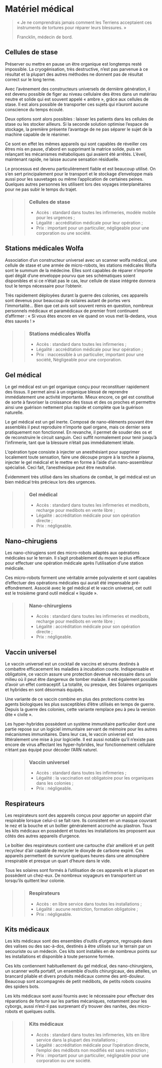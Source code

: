 # Matériel médical

> « Je ne comprendrais jamais comment les Terriens acceptaient ces instruments de tortures pour réparer leurs blessures. »
>
> Francklin, médecin de bord.

## Cellules de stase

Préserver ou mettre en pause un être organique est longtemps resté impossible. La cryogénisation, très destructive, n’est pas parvenue à ce résultat et la plupart des autres méthodes ne donnent pas de résultat correct sur le long terme.

Avec l’avènement des constructeurs universels de dernière génération, il est devenu possible de figer au niveau cellulaire des êtres dans un matériau neutre et solide qui est souvent appelé « ambre », grâce aux cellules de stase. Il est alors possible de transporter ces sujets qui n’auront aucune conscience du temps écoulé.

Deux options sont alors possibles : laisser les patients dans les cellules de stase ou les stocker ailleurs. Si la seconde solution optimise l’espace de stockage, la première présente l’avantage de ne pas séparer le sujet de la machine capable de le réanimer.

Ce sont en effet les mêmes appareils qui sont capables de réveiller ces êtres mis en pause, d’abord en supprimant la matrice solide, puis en relançant les mécanismes métaboliques qui avaient été arrêtés. L’éveil, maintenant rapide, ne laisse aucune sensation résiduelle.

Le processus est devenu particulièrement fiable et est beaucoup utilisé. On s’en sert principalement pour le transport et le stockage d’enveloppe mais aussi pour les sauvetages ou même l’application de certaines peines. Quelques autres personnes les utilisent lors des voyages interplanétaires pour ne pas subir le temps du trajet.

>> ### Cellules de stase
>> * Accès : standard dans toutes les infirmeries, modèle mobile pour les urgences ;
>> * Légalité : accréditation médicale pour leur opération ;
>> * Prix : important pour un particulier, négligeable pour une corporation ou une société.

## Stations médicales Wolfa

Association d’un constructeur universel avec un scanner wolfa médical, une cellule de stase et une armée de micro-robots, les stations médicales Wolfa sont le summum de la médecine. Elles sont capables de réparer n’importe quel dégât d’une enveloppe pourvu que ses schématiques soient disponibles et si ce n’était pas le cas, leur cellule de stase intégrée donnera tout le temps nécessaire pour l’obtenir.

Très rapidement déployées durant la guerre des colonies, ces appareils sont devenus pour beaucoup de solaires autant de portes vers l’immortalité… Bien que cet avis soit souvent remis en question, nombreux personnels médicaux et paramédicaux de premier front continuent d’affirmer : « Si vous êtes encore en vie quand on vous met là-dedans, vous êtes sauvés ! »

>> ### Stations médicales Wolfa
>> * Accès : standard dans toutes les infirmeries ;
>> * Légalité : accréditation médicale pour leur opération ;
>> * Prix : inaccessible à un particulier, important pour une société, Négligeable pour une corporation.

## Gel médical

Le gel médical est un gel organique conçu pour reconstituer rapidement des tissus. Il permet ainsi à un organique blessé de reprendre immédiatement une activité importante. Mieux encore, ce gel est constitué de sorte à favoriser la croissance des tissus et des os proches et permettre ainsi une guérison nettement plus rapide et complète que la guérison naturelle.

Le gel médical est un gel inerte. Composé de nano-éléments pouvant être assemblés il peut reproduire n’importe quel organe, mais ce dernier sera pratiquement non fonctionnel. En revanche, il permet de souder des os et de reconstruire le circuit sanguin. Ceci suffit normalement pour tenir jusqu’à l’infirmerie, tant que la blessure n’était pas immédiatement létale.

L’opération type consiste à injecter un anesthésiant pour supprimer localement toute sensation, faire une découpe propre à la torche à plasma, injecter le gel médical et le mettre en forme à l’aide d’un nano-assembleur spécialisé. Ceci fait, l’anesthésique peut être neutralisé.

Évidemment très utilisé dans les situations de combat, le gel médical est un bien médical très précieux lors des urgences.

>> ### Gel médical
>> * Accès : standard dans toutes les infirmeries et medibots, recharge pour medibots en vente libre ;
>> * Légalité : accréditation médicale pour son opération directe ;
>> * Prix : négligeable.

## Nano-chirugiens

Les nano-chirugiens sont des micro-robots adaptés aux opérations médicales sur le terrain. Il s’agit probablement du moyen le plus efficace pour effectuer une opération médicale après l’utilisation d’une station médicale.

Ces micro-robots forment une véritable armée polyvalente et sont capables d’effectuer des opérations médicales qui aurait été impensable pré-effondrement. Associé avec le gel médical et le vaccin universel, cet outil est le troisième grand outil médical « liquide ».

>> ### Nano-chirurgiens
>> * Accès : standard dans toutes les infirmeries et medibots, recharge pour medibots en vente libre ;
>> * Légalité : accréditation médicale pour son opération directe ;
>> * Prix : négligeable.

## Vaccin universel

Le vaccin universel est un cocktail de vaccins et sérums destinés à combattre efficacement les maladies à incubation courte. Indispensable et obligatoire, ce vaccin assure une protection devenue nécessaire dans un milieu où il peut être dangereux de tomber malade. Il est également possible d’avoir un effet contraceptif. La totalité, ou presque, des Solaires organiques et hybrides en sont désormais équipés.

Une variante de ce vaccin combine en plus des protections contre les agents biologiques les plus susceptibles d’être utilisés en temps de guerre. Depuis la guerre des colonies, cette variante remplace peu à peu la version dite « civile ».

Les hyper-hybrides possèdent un système immunitaire particulier dont une partie repose sur un logiciel immunitaire servant de mémoire pour les autres mécanismes immunitaires. Dans leur cas, le vaccin universel est littéralement une mise à jour logicielle. Il est aussi notable qu’il n’existe pas encore de virus affectant les hyper-hybrides, leur fonctionnement cellulaire n’étant pas équipé pour décoder l’ARN naturel.

>> ### Vaccin universel
>> * Accès : standard dans toutes les infirmeries ;
>> * Légalité : la vaccination est obligatoire pour les organiques dans les colonies ;
>> * Prix : négligeable.

## Respirateurs

Les respirateurs sont des appareils conçus pour apporter un appoint d’air respirable lorsque celui-ci se fait rare. Ils consistent en un masque couvrant le nez et la bouche et un boîtier généralement accroché au plastron. Tous les kits médicaux en possèdent et toutes les installations les proposent aux côtés des autres appareils d’urgence.

Le boîtier des respirateurs contient une cartouche d’air amélioré et un petit recycleur d’air capable de recycler le dioxyde de carbone expiré. Ces appareils permettent de survivre quelques heures dans une atmosphère irrespirable et presque un quart d’heure dans le vide.

Tous les solaires sont formés à l’utilisation de ces appareils et la plupart en possèdent un chez-eux. De nombreux voyageurs en transportent un lorsqu’ils quittent leur colonie.

>> ### Respirateurs
>> * Accès : en libre service dans toutes les installations ;
>> * Légalité : aucune restriction, formation obligatoire ;
>> * Prix : négligeable.

## Kits médicaux

Les kits médicaux sont des ensembles d’outils d’urgence, regroupés dans des valises ou des sac-à-dos, destinés à être utilisés sur le terrain par un secouriste ou un médecin. Ces kits sont installés en de nombreux points sur les installations et disponible à toute personne formée.

Ces kits contiennent habituellement du gel médical, des nano-chirurgiens, un scanner wolfa portatif, un ensemble d’outils chirurgicaux, des attelles, un brancard pliable et divers produits médicaux comme des anti-douleur. Beaucoup sont accompagnés de petit médibots, de petits robots cousins des spiders bots.

Les kits médicaux sont aussi fournis avec le nécessaire pour effectuer des réparations de fortune sur les parties mécaniques, notamment pour les cyborgs, aussi n’est-il pas surprenant d’y trouver des nanites, des micro-robots et quelques outils.

>> ### Kits médicaux
>> * Accès : standard dans toutes les infirmeries, kits en libre service dans la plupart des installations ;
>> * Légalité : accréditation médicale pour l’opération directe, l’emploi des médibots non modifiés est sans restriction ;
>> * Prix : important pour un particulier, négligeable pour une corporation ou une société.